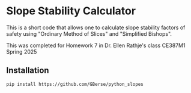 # Slope Stability Calculator
This is a short code that allows one to calculate slope stability factors of safety using "Ordinary Method of Slices" and "Simplified Bishops".

This was completed for Homework 7 in Dr. Ellen Rathje's class CE387M1 Spring 2025

## Installation
```bash
pip install https://github.com/GBerse/python_slopes
